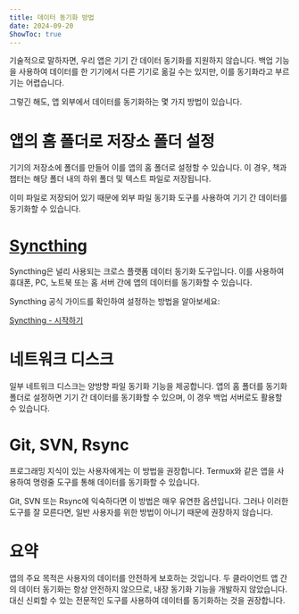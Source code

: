 ```yaml
---
title: 데이터 동기화 방법  
date: 2024-09-20  
ShowToc: true  
---
```


기술적으로 말하자면, 우리 앱은 기기 간 데이터 동기화를 지원하지 않습니다. 백업 기능을 사용하여 데이터를 한 기기에서 다른 기기로 옮길 수는 있지만, 이를 동기화라고 부르기는 어렵습니다.

그렇긴 해도, 앱 외부에서 데이터를 동기화하는 몇 가지 방법이 있습니다.

# 앱의 홈 폴더로 저장소 폴더 설정

기기의 저장소에 폴더를 만들어 이를 앱의 홈 폴더로 설정할 수 있습니다. 이 경우, 책과 챕터는 해당 폴더 내의 하위 폴더 및 텍스트 파일로 저장됩니다.

이미 파일로 저장되어 있기 때문에 외부 파일 동기화 도구를 사용하여 기기 간 데이터를 동기화할 수 있습니다.

# [Syncthing](https://play.google.com/store/apps/details?id=com.nutomic.syncthingandroid)

Syncthing은 널리 사용되는 크로스 플랫폼 데이터 동기화 도구입니다. 이를 사용하여 휴대폰, PC, 노트북 또는 홈 서버 간에 앱의 데이터를 동기화할 수 있습니다.

Syncthing 공식 가이드를 확인하여 설정하는 방법을 알아보세요:

[Syncthing - 시작하기](https://docs.syncthing.net/intro/getting-started.html#getting-started)

# 네트워크 디스크

일부 네트워크 디스크는 양방향 파일 동기화 기능을 제공합니다. 앱의 홈 폴더를 동기화 폴더로 설정하면 기기 간 데이터를 동기화할 수 있으며, 이 경우 백업 서버로도 활용할 수 있습니다.

# Git, SVN, Rsync

프로그래밍 지식이 있는 사용자에게는 이 방법을 권장합니다. Termux와 같은 앱을 사용하여 명령줄 도구를 통해 데이터를 동기화할 수 있습니다.

Git, SVN 또는 Rsync에 익숙하다면 이 방법은 매우 유연한 옵션입니다. 그러나 이러한 도구를 잘 모른다면, 일반 사용자를 위한 방법이 아니기 때문에 권장하지 않습니다.

# 요약

앱의 주요 목적은 사용자의 데이터를 안전하게 보호하는 것입니다. 두 클라이언트 앱 간의 데이터 동기화는 항상 안전하지 않으므로, 내장 동기화 기능을 개발하지 않았습니다. 대신 신뢰할 수 있는 전문적인 도구를 사용하여 데이터를 동기화하는 것을 권장합니다.
